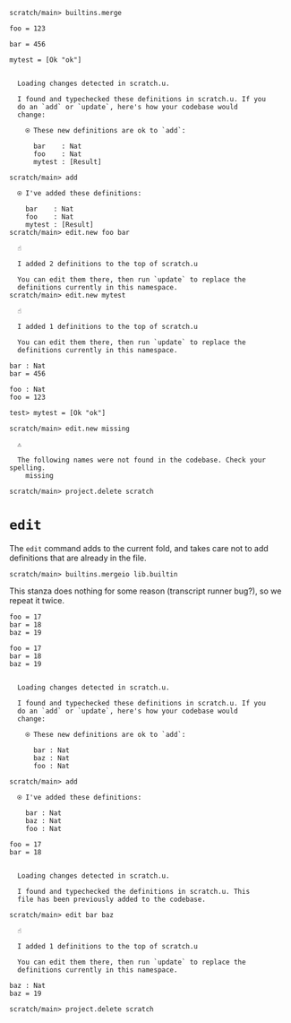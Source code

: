 ``` ucm :hide
scratch/main> builtins.merge
```

``` unison
foo = 123

bar = 456

mytest = [Ok "ok"]
```

``` ucm :added-by-ucm

  Loading changes detected in scratch.u.

  I found and typechecked these definitions in scratch.u. If you
  do an `add` or `update`, here's how your codebase would
  change:

    ⍟ These new definitions are ok to `add`:
    
      bar    : Nat
      foo    : Nat
      mytest : [Result]
```

``` ucm
scratch/main> add

  ⍟ I've added these definitions:

    bar    : Nat
    foo    : Nat
    mytest : [Result]
scratch/main> edit.new foo bar

  ☝️

  I added 2 definitions to the top of scratch.u

  You can edit them there, then run `update` to replace the
  definitions currently in this namespace.
scratch/main> edit.new mytest

  ☝️

  I added 1 definitions to the top of scratch.u

  You can edit them there, then run `update` to replace the
  definitions currently in this namespace.
```

``` unison :added-by-ucm scratch.u
bar : Nat
bar = 456

foo : Nat
foo = 123
```

``` unison :added-by-ucm scratch.u
test> mytest = [Ok "ok"]
```

``` ucm :error
scratch/main> edit.new missing

  ⚠️

  The following names were not found in the codebase. Check your spelling.
    missing
```

``` ucm :hide
scratch/main> project.delete scratch
```

# `edit`

The `edit` command adds to the current fold, and takes care not to add definitions that are already in the file.

``` ucm :hide
scratch/main> builtins.mergeio lib.builtin
```

This stanza does nothing for some reason (transcript runner bug?), so we repeat it twice.

``` unison
foo = 17
bar = 18
baz = 19
```

``` unison
foo = 17
bar = 18
baz = 19
```

``` ucm :added-by-ucm

  Loading changes detected in scratch.u.

  I found and typechecked these definitions in scratch.u. If you
  do an `add` or `update`, here's how your codebase would
  change:

    ⍟ These new definitions are ok to `add`:
    
      bar : Nat
      baz : Nat
      foo : Nat
```

``` ucm
scratch/main> add

  ⍟ I've added these definitions:

    bar : Nat
    baz : Nat
    foo : Nat
```

``` unison
foo = 17
bar = 18
```

``` ucm :added-by-ucm

  Loading changes detected in scratch.u.

  I found and typechecked the definitions in scratch.u. This
  file has been previously added to the codebase.
```

``` ucm
scratch/main> edit bar baz

  ☝️

  I added 1 definitions to the top of scratch.u

  You can edit them there, then run `update` to replace the
  definitions currently in this namespace.
```

``` unison :added-by-ucm scratch.u
baz : Nat
baz = 19
```

``` ucm :hide
scratch/main> project.delete scratch
```
